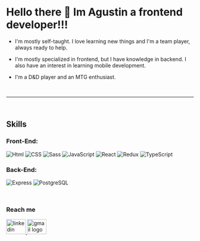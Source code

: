 Hello there 👋 Im Agustin a frontend developer!!!
=========================

*  I'm mostly self-taught. I love learning new things and I'm a team player,
always ready to help.

*  I'm mostly specialized in frontend, but I have knowledge in backend.
I also have an interest in learning mobile development.

*  I'm a D&D player and an MTG enthusiast.
<br clear="both">

--------------


<br clear="both">

## Skills
 ### Front-End:

![Html](https://img.shields.io/badge/HTML5-E34F26?style=for-the-badge&logo=html5&logoColor=white)
![CSS](https://img.shields.io/badge/CSS3-1572B6?style=for-the-badge&logo=css3&logoColor=white)
![Sass](https://img.shields.io/badge/Sass-CC6699?style=for-the-badge&logo=sass&logoColor=white)
![JavaScript](https://img.shields.io/badge/JavaScript-F7DF1E?style=for-the-badge&logo=javascript&logoColor=black)
![React](https://img.shields.io/badge/React-20232A?style=for-the-badge&logo=react&logoColor=61DAFB)
![Redux](	https://img.shields.io/badge/Redux-593D88?style=for-the-badge&logo=redux&logoColor=white)
![TypeScript](https://img.shields.io/badge/TypeScript-007ACC?style=for-the-badge&logo=typescript&logoColor=white)
### Back-End:

![Express](https://img.shields.io/badge/Express.js-404D59?style=for-the-badge)
![PostgreSQL](	https://img.shields.io/badge/PostgreSQL-316192?style=for-the-badge&logo=postgresql&logoColor=white)

<br clear="both">

### Reach me

<div align="left">
  <a href="https://www.linkedin.com/in/agustin-cristobo/" target="_blank">
    <img src="https://raw.githubusercontent.com/maurodesouza/profile-readme-generator/master/src/assets/icons/social/linkedin/default.svg" width="52" height="40" alt="linkedin logo"  />
  </a>
  <a href="fr33yr@gmail.com">
  <img src="https://raw.githubusercontent.com/maurodesouza/profile-readme-generator/master/src/assets/icons/social/gmail/default.svg" width="52" height="40" alt="gmail logo"  />
  </a>
</div>
